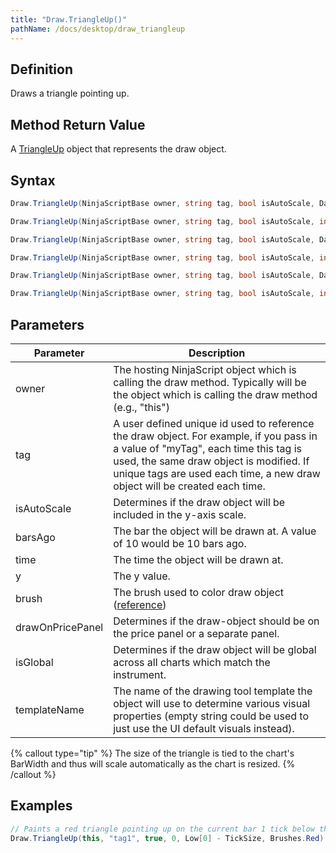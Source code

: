 ```yaml
---
title: "Draw.TriangleUp()"
pathName: /docs/desktop/draw_triangleup
---
```


## Definition

Draws a triangle pointing up.

## Method Return Value

A [TriangleUp](/docs/desktop/triangleup) object that represents the draw object.

## Syntax

```csharp
Draw.TriangleUp(NinjaScriptBase owner, string tag, bool isAutoScale, DateTime time, double y, Brush brush)

Draw.TriangleUp(NinjaScriptBase owner, string tag, bool isAutoScale, int barsAgo, double y, Brush brush)

Draw.TriangleUp(NinjaScriptBase owner, string tag, bool isAutoScale, DateTime time, double y, Brush brush, bool drawOnPricePanel)

Draw.TriangleUp(NinjaScriptBase owner, string tag, bool isAutoScale, int barsAgo, double y, Brush brush, bool drawOnPricePanel)

Draw.TriangleUp(NinjaScriptBase owner, string tag, bool isAutoScale, DateTime time, double y, bool isGlobal, string templateName)

Draw.TriangleUp(NinjaScriptBase owner, string tag, bool isAutoScale, int barsAgo, double y, bool isGlobal, string templateName)
```

## Parameters

| Parameter | Description |
| --- | --- |
| owner | The hosting NinjaScript object which is calling the draw method. Typically will be the object which is calling the draw method (e.g., "this") |
| tag | A user defined unique id used to reference the draw object. For example, if you pass in a value of "myTag", each time this tag is used, the same draw object is modified. If unique tags are used each time, a new draw object will be created each time. |
| isAutoScale | Determines if the draw object will be included in the y-axis scale. |
| barsAgo | The bar the object will be drawn at. A value of 10 would be 10 bars ago. |
| time | The time the object will be drawn at. |
| y | The y value. |
| brush | The brush used to color draw object ([reference](https://msdn.microsoft.com/en-us/library/system.windows.media.brushes%28v=vs.110%29.aspx)) |
| drawOnPricePanel | Determines if the draw-object should be on the price panel or a separate panel. |
| isGlobal | Determines if the draw object will be global across all charts which match the instrument. |
| templateName | The name of the drawing tool template the object will use to determine various visual properties (empty string could be used to just use the UI default visuals instead). |

{% callout type="tip" %}
The size of the triangle is tied to the chart's BarWidth and thus will scale automatically as the chart is resized.
{% /callout %}

## Examples

```csharp
// Paints a red triangle pointing up on the current bar 1 tick below the low
Draw.TriangleUp(this, "tag1", true, 0, Low[0] - TickSize, Brushes.Red);
```


